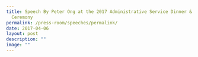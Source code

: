 ```yaml
---
title: Speech By Peter Ong at the 2017 Administrative Service Dinner & Promotion
  Ceremony
permalink: /press-room/speeches/permalink/
date: 2017-04-06
layout: post
description: ""
image: ""
---
```

